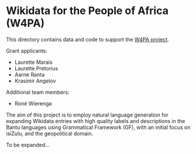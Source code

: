 # Wikidata for the People of Africa (W4PA)

This directory contains data and code to support the [W4PA project](https://meta.m.wikimedia.org/wiki/Grants:Programs/Wikimedia_Research_Fund/Wikidata_for_the_People_of_Africa).

Grant applicants:
- Laurette Marais
- Laurette Pretorius
- Aarne Ranta
- Krasimir Angelov

Additional team members:
- Roné Wierenga

The aim of this project is to employ natural language generation for expanding Wikidata entries with high quality labels and descriptions in the Bantu languages using Grammatical Framework (GF), with an initial focus on isiZulu, and the geopolitical domain.

To be expanded...